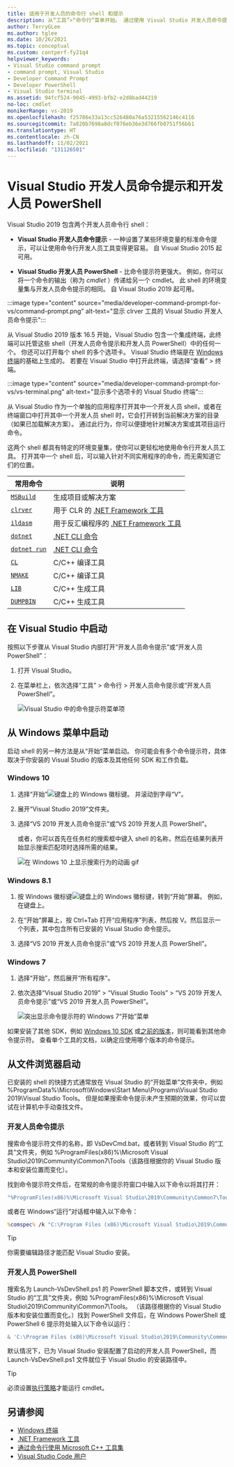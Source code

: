 ```yaml
---
title: 适用于开发人员的命令行 shell 和提示
description: 从“工具”>“命令行”菜单开始。 通过使用 Visual Studio 开发人员命令提示、开发人员 PowerShell 和终端，可以更轻松地使用 .NET 和 C++ 工具。
author: TerryGLee
ms.author: tglee
ms.date: 10/26/2021
ms.topic: conceptual
ms.custom: contperf-fy21q4
helpviewer_keywords:
- Visual Studio command prompt
- command prompt, Visual Studio
- Developer Command Prompt
- Developer PowerShell
- Visual Studio terminal
ms.assetid: 94fcf524-9045-4993-bfb2-e2d8bad44219
no-loc: cmdlet
monikerRange: vs-2019
ms.openlocfilehash: f25786e33a13cc526480a76a53215562146c4116
ms.sourcegitcommit: 7a820b7698a8dcf076eb36e3d766fb0751f56bb1
ms.translationtype: HT
ms.contentlocale: zh-CN
ms.lasthandoff: 11/02/2021
ms.locfileid: "131126501"
---
```

# <a name="visual-studio-developer-command-prompt-and-developer-powershell"></a>Visual Studio 开发人员命令提示和开发人员 PowerShell

Visual Studio 2019 包含两个开发人员命令行 shell：

- **Visual Studio 开发人员命令提示** - 一种设置了某些环境变量的标准命令提示，可以让使用命令行开发人员工具变得更容易。 自 Visual Studio 2015 起可用。

- **Visual Studio 开发人员 PowerShell** - 比命令提示符更强大。 例如，你可以将一个命令的输出（称为 *cmdlet* ）传递给另一个 cmdlet。 此 shell 的环境变量集与开发人员命令提示的相同。 自 Visual Studio 2019 起可用。

:::image type="content" source="media/developer-command-prompt-for-vs/command-prompt.png" alt-text="显示 clrver 工具的 Visual Studio 开发人员命令提示":::

从 Visual Studio 2019 版本 16.5 开始，Visual Studio 包含一个集成终端，此终端可以托管这些 shell（开发人员命令提示和开发人员 PowerShell）中的任何一个。 你还可以打开每个 shell 的多个选项卡。 Visual Studio 终端是在 [Windows 终端](/windows/terminal/)的基础上生成的。 若要在 Visual Studio 中打开此终端，请选择“查看” > 终端。

:::image type="content" source="media/developer-command-prompt-for-vs/vs-terminal.png" alt-text="显示多个选项卡的 Visual Studio 终端":::

从 Visual Studio 作为一个单独的应用程序打开其中一个开发人员 shell，或者在终端窗口中打开其中一个开发人员 shell 时，它会打开转到当前解决方案的目录（如果已加载解决方案）。 通过此行为，你可以便捷地针对解决方案或其项目运行命令。

这两个 shell 都具有特定的环境变量集，使你可以更轻松地使用命令行开发人员工具。 打开其中一个 shell 后，可以输入针对不同实用程序的命令，而无需知道它们的位置。

|常用命令|说明|
|--|--|
|[`MSBuild`](../../msbuild/msbuild-command-line-reference.md)|生成项目或解决方案|
|[`clrver`](/dotnet/framework/tools/clrver-exe-clr-version-tool)| 用于 CLR 的 [.NET Framework 工具](/dotnet/framework/tools/index)|
|[`ildasm`](/dotnet/framework/tools/ildasm-exe-il-disassembler)|用于反汇编程序的 [.NET Framework 工具](/dotnet/framework/tools/index)|
|[`dotnet`](/dotnet/core/tools/dotnet)|[.NET CLI 命令](/dotnet/core/tools/index)|
|[`dotnet run`](/dotnet/core/tools/dotnet-run)|[.NET CLI 命令](/dotnet/core/tools/index)|
|[`CL`](/cpp/build/reference/compiler-command-line-syntax)|C/C++ 编译工具|
|[`NMAKE`](/cpp/build/reference/running-nmake)|C/C++ 编译工具|
|[`LIB`](/cpp/build/reference/lib-reference)| C/C++ 生成工具|
|[`DUMPBIN`](/cpp/build/reference/dumpbin-reference)| C/C++ 生成工具|

## <a name="start-in-visual-studio"></a>在 Visual Studio 中启动

按照以下步骤从 Visual Studio 内部打开“开发人员命令提示”或“开发人员 PowerShell”：

1. 打开 Visual Studio。

1. 在菜单栏上，依次选择“工具” > 命令行 > 开发人员命令提示或“开发人员 PowerShell”。

   ![Visual Studio 中的命令提示符菜单项](./media/developer-command-prompt-for-vs/vs-menu.png)

## <a name="start-from-windows-menu"></a>从 Windows 菜单中启动

启动 shell 的另一种方法是从“开始”菜单启动。 你可能会有多个命令提示符，具体取决于你安装的 Visual Studio 的版本及其他任何 SDK 和工作负载。

### <a name="windows-10"></a>Windows 10

1. 选择“开始”![键盘上的 Windows 徽标键。](./media/developer-command-prompt-for-vs/windows-logo-key-graphic.png) 并滚动到字母“V”。

1. 展开“Visual Studio 2019”文件夹。

1. 选择“VS 2019 开发人员命令提示”或“VS 2019 开发人员 PowerShell”。

   或者，你可以首先在任务栏的搜索框中键入 shell 的名称，然后在结果列表开始显示搜索匹配项时选择所需的结果。

   ![在 Windows 10 上显示搜索行为的动画 gif](./media/developer-command-prompt-for-vs/windows-10-search.gif)

### <a name="windows-81"></a>Windows 8.1

1. 按 Windows 徽标键![键盘上的 Windows 徽标键](./media/developer-command-prompt-for-vs/windows-logo-key-graphic.png)，转到“开始”屏幕。 例如，在键盘上。

1. 在“开始”屏幕上，按 Ctrl+Tab 打开“应用程序”列表，然后按 V。然后显示一个列表，其中包含所有已安装的 Visual Studio 命令提示。

1. 选择“VS 2019 开发人员命令提示”或“VS 2019 开发人员 PowerShell”。

### <a name="windows-7"></a>Windows 7

1. 选择“开始”，然后展开“所有程序”。

1. 依次选择“Visual Studio 2019” > “Visual Studio Tools” > “VS 2019 开发人员命令提示”或“VS 2019 开发人员 PowerShell”。

   ![突出显示命令提示符的 Windows 7“开始”菜单](./media/developer-command-prompt-for-vs/windows-7-menu.png)

如果安装了其他 SDK，例如 [Windows 10 SDK](https://developer.microsoft.com/windows/downloads/windows-10-sdk) 或[之前的版本](https://developer.microsoft.com/windows/downloads/sdk-archive)，则可能看到其他命令提示符。 查看单个工具的文档，以确定应使用哪个版本的命令提示。

## <a name="start-from-file-browser"></a>从文件浏览器启动

已安装的 shell 的快捷方式通常放在 Visual Studio 的“开始菜单”文件夹中，例如 %ProgramData%\Microsoft\Windows\Start Menu\Programs\Visual Studio 2019\Visual Studio Tools。 但是如果搜索命令提示未产生预期的效果，你可以尝试在计算机中手动查找文件。

### <a name="developer-command-prompt"></a>开发人员命令提示

搜索命令提示符文件的名称，即 VsDevCmd.bat，或者转到 Visual Studio 的“工具”文件夹，例如 %ProgramFiles(x86)%\Microsoft Visual Studio\2019\Community\Common7\Tools（该路径根据你的 Visual Studio 版本和安装位置而变化）。

找到命令提示符文件后，在常规的命令提示符窗口中输入以下命令以将其打开：

```cmd
"%ProgramFiles(x86)%\Microsoft Visual Studio\2019\Community\Common7\Tools\VsDevCmd.bat"
```

或者在 Windows“运行”对话框中输入以下命令：

```cmd
%comspec% /k "C:\Program Files (x86)\Microsoft Visual Studio\2019\Community\Common7\Tools\VsDevCmd.bat"
```

> [!TIP]
> 你需要编辑路径才能匹配 Visual Studio 安装。

### <a name="developer-powershell"></a>开发人员 PowerShell

搜索名为 Launch-VsDevShell.ps1 的 PowerShell 脚本文件，或转到 Visual Studio 的“工具”文件夹，例如 %ProgramFiles(x86)%\Microsoft Visual Studio\2019\Community\Common7\Tools。 （该路径根据你的 Visual Studio 版本和安装位置而变化。）找到 PowerShell 文件后，在 Windows PowerShell 或 PowerShell 6 提示符处输入以下命令以运行：

```powershell
& 'C:\Program Files (x86)\Microsoft Visual Studio\2019\Community\Common7\Tools\Launch-VsDevShell.ps1'
```

默认情况下，已为 Visual Studio 安装配置了启动的开发人员 PowerShell，而 Launch-VsDevShell.ps1 文件就位于 Visual Studio 的安装路径中。

> [!TIP]
> 必须设置[执行策略](/powershell/module/microsoft.powershell.core/about/about_execution_policies)才能运行 cmdlet。

## <a name="see-also"></a>另请参阅

- [Windows 终端](/windows/terminal/)
- [.NET Framework 工具](/dotnet/framework/tools/index)
- [通过命令行使用 Microsoft C++ 工具集](/cpp/build/building-on-the-command-line)
- [Visual Studio Code 用户](https://code.visualstudio.com/docs/cpp/config-msvc#:~:text=To%20open%20the%20Developer%20Command,item%20to%20open%20the%20prompt.)
